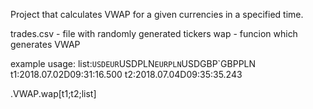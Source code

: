 Project that calculates VWAP for a given currencies in a specified time. 

trades.csv - file with randomly generated tickers 
wap - funcion which generates VWAP 

example usage:
list:`USDEUR`USDPLN`EURPLN`USDGBP`GBPPLN
t1:2018.07.02D09:31:16.500
t2:2018.07.04D09:35:35.243

.VWAP.wap[t1;t2;list]

